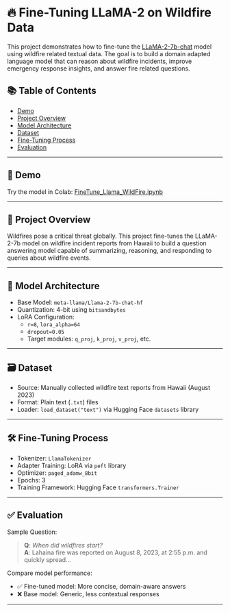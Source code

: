
# 🔥 Fine-Tuning LLaMA-2 on Wildfire Data

This project demonstrates how to fine-tune the [LLaMA-2-7b-chat](https://huggingface.co/meta-llama/Llama-2-7b-chat-hf) model using wildfire related textual data. The goal is to build a domain adapted language model that can reason about wildfire incidents, improve emergency response insights, and answer fire related questions.

## 📚 Table of Contents

- [Demo](#-demo)
- [Project Overview](#-project-overview)
- [Model Architecture](#-model-architecture)
- [Dataset](#-dataset)
- [Fine-Tuning Process](#-fine-tuning-process)
- [Evaluation](#-evaluation)


---

## 🚀 Demo

Try the model in Colab: [FineTune_Llama_WildFire.ipynb](https://colab.research.google.com/drive/1mqByQYZOsLIE8_0IBnmW852SPFaF4vWS?usp=sharing)

---

## 📖 Project Overview

Wildfires pose a critical threat globally. This project fine-tunes the LLaMA-2-7b model on wildfire incident reports from Hawaii to build a question answering model capable of summarizing, reasoning, and responding to queries about wildfire events.

---

## 🧠 Model Architecture

- Base Model: `meta-llama/Llama-2-7b-chat-hf`
- Quantization: 4-bit using `bitsandbytes`
- LoRA Configuration:
  - `r=8`, `lora_alpha=64`
  - `dropout=0.05`
  - Target modules: `q_proj`, `k_proj`, `v_proj`, etc.

---

## 🗃️ Dataset

- Source: Manually collected wildfire text reports from Hawaii (August 2023)
- Format: Plain text (`.txt`) files
- Loader: `load_dataset("text")` via Hugging Face `datasets` library

---

## 🛠️ Fine-Tuning Process

- Tokenizer: `LlamaTokenizer`
- Adapter Training: LoRA via `peft` library
- Optimizer: `paged_adamw_8bit`
- Epochs: 3
- Training Framework: Hugging Face `transformers.Trainer`

---

## ✅ Evaluation

Sample Question:
> **Q**: *When did wildfires start?*  
> **A**: Lahaina fire was reported on August 8, 2023, at 2:55 p.m. and quickly spread...

Compare model performance:
- ✅ Fine-tuned model: More concise, domain-aware answers
- ❌ Base model: Generic, less contextual responses

---
